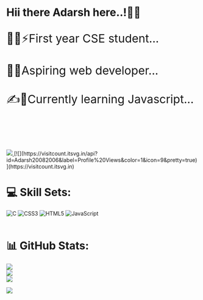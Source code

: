 # Hii there Adarsh here..!👋👋
<p style="font-size:30px">🧑‍💻⚡First year CSE student...<br><br>🙇💫Aspiring web developer... <br><br>✍️🌟Currently learning Javascript...<br><br><br></p>

<a href="https://visitcount.itsvg.in">
  <img src="https://visitcount.itsvg.in/api?id=Adarsh20082006&label=Profile%20Views&color=3&icon=0&pretty=true"/>
</a>
[![](https://visitcount.itsvg.in/api?id=Adarsh20082006&label=Profile%20Views&color=1&icon=9&pretty=true)](https://visitcount.itsvg.in)

# 💻 Skill Sets:
![C](https://img.shields.io/badge/c-%2300599C.svg?style=flat&logo=c&logoColor=white) ![CSS3](https://img.shields.io/badge/css3-%231572B6.svg?style=flat&logo=css3&logoColor=white) ![HTML5](https://img.shields.io/badge/html5-%23E34F26.svg?style=flat&logo=HTML5&logoColor=white) ![JavaScript](https://img.shields.io/badge/javascript-%23323330.svg?style=flat&logo=Javascript&logoColor=yellow)<br><br></p>
# 📊 GitHub Stats:
![](https://github-readme-stats.vercel.app/api?username=Adarsh20082006&theme=blueberry&hide_border=true&include_all_commits=true&count_private=true)<br/>
![](https://github-readme-streak-stats.herokuapp.com/?user=Adarsh20082006&theme=blueberry&hide_border=true)<br/>
![](https://github-readme-stats.vercel.app/api/top-langs/?username=Adarsh20082006&theme=blueberry&hide_border=true&include_all_commits=true&count_private=true&layout=compact)

[![](https://visitcount.itsvg.in/api?id=Adarsh20082006&label=Profile%20Views&color=1&icon=9&pretty=true)](https://visitcount.itsvg.in)
<!-- Proudly created with GPRM ( https://gprm.itsvg.in ) -->
